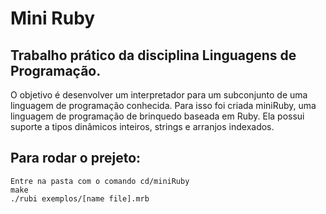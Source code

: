 
# Mini Ruby

## Trabalho prático da disciplina Linguagens de Programação.

O	 objetivo	 é	 desenvolver	 um	 interpretador	 para	 um subconjunto	 de	 uma	 linguagem	 de	 programação conhecida.	 Para	 isso	 foi	 criada	 miniRuby, uma	 linguagem	 de	 programação	 de	 brinquedo	 baseada	 em	 Ruby.	Ela	possui	suporte	a	tipos dinâmicos	inteiros,	strings	e	arranjos	indexados.

## Para rodar o prejeto:
    Entre na pasta com o comando cd/miniRuby
    make
    ./rubi exemplos/[name file].mrb
